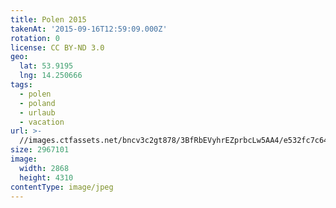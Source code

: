```yaml
---
title: Polen 2015
takenAt: '2015-09-16T12:59:09.000Z'
rotation: 0
license: CC BY-ND 3.0
geo:
  lat: 53.9195
  lng: 14.250666
tags:
  - polen
  - poland
  - urlaub
  - vacation
url: >-
  //images.ctfassets.net/bncv3c2gt878/3BfRbEVyhrEZprbcLw5AA4/e532fc7c648a017f104b82d5b89f00a7/polen-2015_25325062844_o
size: 2967101
image:
  width: 2868
  height: 4310
contentType: image/jpeg
---
```


